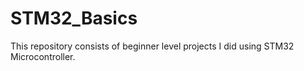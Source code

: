 # STM32_Basics
This repository consists of beginner level projects I did using STM32 Microcontroller.
